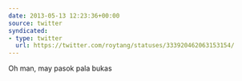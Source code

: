 ```yaml
---
date: 2013-05-13 12:23:36+00:00
source: twitter
syndicated:
- type: twitter
  url: https://twitter.com/roytang/statuses/333920462063153154/
---
```


Oh man, may pasok pala bukas